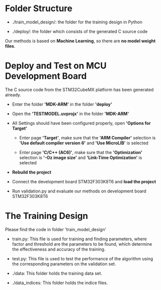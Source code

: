 # Folder Structure

- ./train_model_design/: the folder for the training design in Python

- ./deploy/: the folder which consists of the generated C source code

Our methods is based on **Machine Learning**, so there are **no model weight files**.



# Deploy and Test on MCU Development Board

The C source code from the STM32CubeMX platform has been generated already.

- Enter the folder **'MDK-ARM'** in the folder **'deploy'**

- Open the **'TESTMODEL.uvprojx'** in the folder **'MDK-ARM'**

- All Settings should have been configured properly, open **'Options for Target'**

  - Enter page **'Target'**, make sure that the **'ARM Compiler'** selection is **'Use default compiler version 6'** and **'Use MicroLIB'** is selected

  - Enter page **'C/C++ (AC6)'**, make sure that the **'Optimization'** selection is **'-Oz image size'** and **'Link-Time Optimization'** is selected

- **Rebuild the project**

- Connect the development board STM32F303K8T6 and **load the project**

-  Run validation.py and evaluate our methods on development board STM32F303K8T6



# The Training Design

Please find the code in folder 'train_model_design'

- train.py: This file is used for training and finding parameters, where factor and threshold are the parameters to be found, which determine the effectiveness and accuracy of the training.

- test.py: This file is used to test the performance of the algorithm using the corresponding parameters on the validation set. 
- ./data: This folder holds the training data set.
- ./data_indices: This folder holds the indice files.

